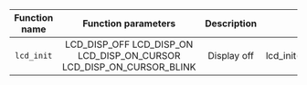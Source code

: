    | **Function name** | **Function parameters** | **Description** | **Example** |
   | :-: | :-: | :-: | :-: |
   | `lcd_init` | LCD_DISP_OFF LCD_DISP_ON LCD_DISP_ON_CURSOR LCD_DISP_ON_CURSOR_BLINK| Display off | lcd_init(LCD_DISP_OFF); |
                   
                   
                   
